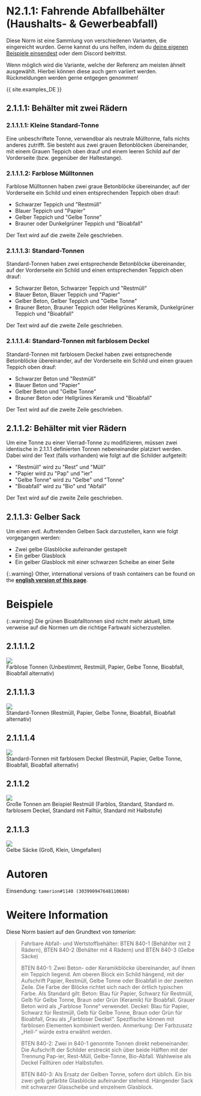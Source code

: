 # N2.1.1: Fahrende Abfallbehälter (Haushalts- & Gewerbeabfall)

Diese Norm ist eine Sammlung von verschiedenen Varianten, die eingereicht wurden. Gerne kannst du uns helfen, indem du [deine eigenen Beispiele einsendest](https://forms.gle/VRu9awQBVcZ7RTT89) oder dem Discord beitrittst. 

Wenn möglich wird die Variante, welche der Referenz am meisten ähnelt ausgewählt. Hierbei können diese auch gern variiert werden. Rückmeldungen werden gerne entgegen genommen!

{{ site.examples_DE }}

## 2.1.1.1: Behälter mit zwei Rädern
### 2.1.1.1.1: Kleine Standard-Tonne

Eine unbeschriftete Tonne, verwendbar als neutrale Mülltonne, falls nichts anderes zutrifft. Sie besteht aus zwei grauen Betonblöcken übereinander, mit einem Grauen Teppich oben drauf und einem leeren Schild auf der Vorderseite (bzw. gegenüber der Haltestange).

### 2.1.1.1.2: Farblose Mülltonnen

Farblose Mülltonnen haben zwei graue Betonblöcke übereinander, auf der Vorderseite ein Schild und einen entsprechenden Teppich oben drauf:
* Schwarzer Teppich und "Restmüll"
* Blauer Teppich und "Papier"
* Gelber Teppich und "Gelbe Tonne"
* Brauner oder Dunkelgrüner Teppich und "Bioabfall"

Der Text wird auf die zweite Zeile geschrieben.

### 2.1.1.1.3: Standard-Tonnen

Standard-Tonnen haben zwei entsprechende Betonblöcke übereinander, auf der Vorderseite ein Schild und einen entsprechenden Teppich oben drauf:
* Schwarzer Beton, Schwarzer Teppich und "Restmüll"
* Blauer Beton, Blauer Teppich und "Papier"
* Gelber Beton, Gelber Teppich und "Gelbe Tonne"
* Brauner Beton, Brauner Teppich oder Hellgrünes Keramik, Dunkelgrüner Teppich und "Bioabfall"

Der Text wird auf die zweite Zeile geschrieben.

### 2.1.1.1.4: Standard-Tonnen mit farblosem Deckel

Standard-Tonnen mit farblosem Deckel haben zwei entsprechende Betonblöcke übereinander, auf der Vorderseite ein Schild und einen grauen Teppich oben drauf:
* Schwarzer Beton und "Restmüll"
* Blauer Beton und "Papier"
* Gelber Beton und "Gelbe Tonne"
* Brauner Beton oder Hellgrünes Keramik und "Bioabfall"

Der Text wird auf die zweite Zeile geschrieben.

## 2.1.1.2: Behälter mit vier Rädern

Um eine Tonne zu einer Vierrad-Tonne zu modifizieren, müssen zwei identische in 2.1.1.1 definierten Tonnen nebeneinander platziert werden. Dabei wird der Text (falls vorhanden) wie folgt auf die Schilder aufgeteilt:
* "Restmüll" wird zu "Rest" und "Müll"
* "Papier wird zu "Pap" und "ier"
* "Gelbe Tonne" wird zu "Gelbe" und "Tonne"
* "Bioabfall" wird zu "Bio" und "Abfall"

Der Text wird auf die zweite Zeile geschrieben.

## 2.1.1.3: Gelber Sack

Um einen evtl. Auftretenden Gelben Sack darzustellen, kann wie folgt vorgegangen werden:
* Zwei gelbe Glasblöcke aufeinander gestapelt
* Ein gelber Glasblock
* Ein gelber Glasblock mit einer schwarzen Scheibe an einer Seite

{:.warning}
Other, international versions of trash containers can be found on the <a href="#" onclick="switchLang('EN')"><b>english version of this page</b></a>.

# Beispiele

{:.warning}
Die grünen Bioabfalltonnen sind nicht mehr aktuell, bitte verweise auf die Normen um die richtige Farbwahl sicherzustellen.

## 2.1.1.1.2

![](https://bte-n.github.io/resources/N2/1/1/colorless_containers.png)  
Farblose Tonnen (Unbestimmt, Restmüll, Papier, Gelbe Tonne, Bioabfall, Bioabfall alternativ)

## 2.1.1.1.3

![](https://bte-n.github.io/resources/N2/1/1/standard_containers.png)  
Standard-Tonnen (Restmüll, Papier, Gelbe Tonne, Bioabfall, Bioabfall alternativ)

## 2.1.1.1.4

![](https://bte-n.github.io/resources/N2/1/1/standard_containers_colorless_lid.png)  
Standard-Tonnen mit farblosem Deckel (Restmüll, Papier, Gelbe Tonne, Bioabfall, Bioabfall alternativ)

## 2.1.1.2

![](https://bte-n.github.io/resources/N2/1/1/big_containers.png)  
Große Tonnen am Beispiel Restmüll (Farblos, Standard, Standard m. farblosem Deckel, Standard mit Falltür, Standard mit Halbstufe)

## 2.1.1.3

![](https://bte-n.github.io/resources/N2/1/1/rubbish_bags.png)  
Gelbe Säcke (Groß, Klein, Umgefallen)

# Autoren

Einsendung: `tamerion#1140 (303990947648110608)`

# Weitere Information

Diese Norm basiert auf den Grundtext von _tamerion:_

> Fahrbare Abfall- und Wertstoffbehälter: BTEN 840-1 (Behählter mit 2 Rädern), BTEN 840-2 (Behälter mit 4 Rädern) und BTEN 840-3 (Gelbe Säcke)
>
> BTEN 840-1: Zwei Beton- oder Keramikblöcke übereinander, auf ihnen ein Teppich liegend. Am oberen Block ein Schild hängend, mit der Aufschrift Papier, Restmüll, Gelbe Tonne oder Bioabfall in der zweiten Zeile. Die Farbe der Blöcke richtet sich nach der örtlich typischen Farbe. Als Standard gilt: Beton: Blau für Papier, Schwarz für Restmüll, Gelb für Gelbe Tonne, Braun oder Grün (Keramik) für Bioabfall. Grauer Beton wird als „Farblose Tonne“ verwendet. Deckel: Blau für Papier, Schwarz für Restmüll, Gelb für Gelbe Tonne, Braun oder Grün für Bioabfall, Grau als „Farbloser Deckel“. Spezifische können mit farblosen Elementen kombiniert werden. Anmerkung: Der Farbzusatz „Hell-“ würde extra erwähnt werden.
>
> BTEN 840-2: Zwei in 840-1 genormte Tonnen direkt nebeneinander. Die Aufschrift der Schilder erstreckt sich über beide Hälften mit der Trennung Pap-ier, Rest-Müll, Gelbe-Tonne, Bio-Abfall. Wahlweise als Deckel Falltüren oder Halbstufen.
>
> BTEN 840-3: Als Ersatz der Gelben Tonne, sofern dort üblich. Ein bis zwei gelb gefärbte Glasblöcke aufeinander stehend. Hängender Sack mit schwarzer Glasscheibe und einzelnem Glasblock.
